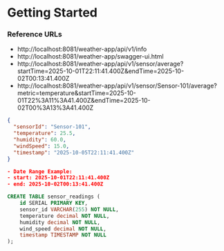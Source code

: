 # Getting Started

### Reference URLs

- http://localhost:8081/weather-app/api/v1/info
- http://localhost:8081/weather-app/swagger-ui.html
- http://localhost:8081/weather-app/api/v1/sensor/average?startTime=2025-10-01T22:11:41.400Z&endTime=2025-10-02T00:13:41.400Z
- http://localhost:8081/weather-app/api/v1/sensor/Sensor-101/average?metric=temperature&startTime=2025-10-01T22%3A11%3A41.400Z&endTime=2025-10-02T00%3A13%3A41.400Z

```json
{
  "sensorId": "Sensor-101",
  "temperature": 25.5,
  "humidity": 60.0,
  "windSpeed": 15.0,
  "timestamp": "2025-10-05T22:11:41.400Z"
}
```

```json
- Date Range Example:
- start: 2025-10-01T22:11:41.400Z 
- end: 2025-10-02T00:13:41.400Z
```
```sql
CREATE TABLE sensor_readings (
    id SERIAL PRIMARY KEY,
    sensor_id VARCHAR(255) NOT NULL,
    temperature decimal NOT NULL,
    humidity decimal NOT NULL,
    wind_speed decimal NOT NULL,
    timestamp TIMESTAMP NOT NULL
);
```